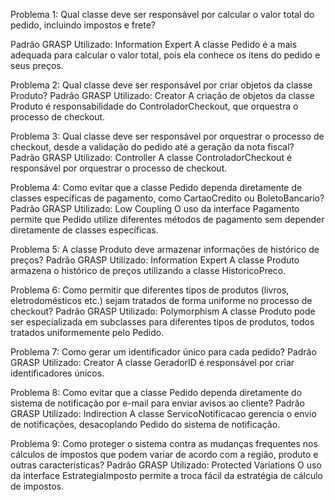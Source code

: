 Problema 1: Qual classe deve ser responsável por calcular o valor total do pedido, incluindo impostos e frete?

Padrão GRASP Utilizado: Information Expert
A classe Pedido é a mais adequada para calcular o valor total, pois ela conhece os itens do pedido e seus preços.

Problema 2: Qual classe deve ser responsável por criar objetos da classe Produto?
Padrão GRASP Utilizado: Creator
A criação de objetos da classe Produto é responsabilidade do ControladorCheckout, que orquestra o processo de checkout.

Problema 3: Qual classe deve ser responsável por orquestrar o processo de checkout, desde a validação do pedido até a geração da nota fiscal?
Padrão GRASP Utilizado: Controller
A classe ControladorCheckout é responsável por orquestrar o processo de checkout.

Problema 4: Como evitar que a classe Pedido dependa diretamente de classes específicas de pagamento, como CartaoCredito ou BoletoBancario?
Padrão GRASP Utilizado: Low Coupling
O uso da interface Pagamento permite que Pedido utilize diferentes métodos de pagamento sem depender diretamente de classes específicas.

Problema 5: A classe Produto deve armazenar informações de histórico de preços?
Padrão GRASP Utilizado: Information Expert
A classe Produto armazena o histórico de preços utilizando a classe HistoricoPreco.

Problema 6: Como permitir que diferentes tipos de produtos (livros, eletrodomésticos etc.) sejam tratados de forma uniforme no processo de checkout?
Padrão GRASP Utilizado: Polymorphism
A classe Produto pode ser especializada em subclasses para diferentes tipos de produtos, todos tratados uniformemente pelo Pedido.

Problema 7: Como gerar um identificador único para cada pedido?
Padrão GRASP Utilizado: Creator
A classe GeradorID é responsável por criar identificadores únicos.

Problema 8: Como evitar que a classe Pedido dependa diretamente do sistema de notificação por e-mail para enviar avisos ao cliente?
Padrão GRASP Utilizado: Indirection
A classe ServicoNotificacao gerencia o envio de notificações, desacoplando Pedido do sistema de notificação.

Problema 9: Como proteger o sistema contra as mudanças frequentes nos cálculos de impostos que podem variar de acordo com a região, produto e outras características?
Padrão GRASP Utilizado: Protected Variations
O uso da interface EstrategiaImposto permite a troca fácil da estratégia de cálculo de impostos.
